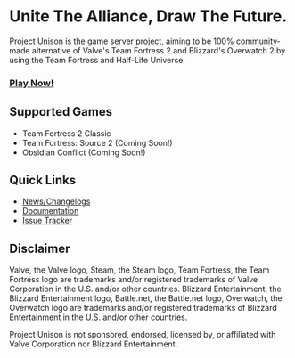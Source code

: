 # Unite The Alliance, Draw The Future.
Project Unison is the game server project, aiming to be 100% community-made alternative of Valve's Team Fortress 2 and Blizzard's Overwatch 2 by using the Team Fortress and Half-Life Universe.

<h3><a href="https://github.com/Project-Unison/Wiki/wiki/List-of-Servers">Play Now!</a></h3>

## Supported Games
* Team Fortress 2 Classic
* Team Fortress: Source 2 (Coming Soon!)
* Obsidian Conflict (Coming Soon!)

## Quick Links
* [News/Changelogs](https://github.com/Project-Unison/Changelogs-And-News/discussions)
* [Documentation](https://github.com/Project-Unison/Wiki/wiki)
* [Issue Tracker](https://github.com/Project-Unison/Issue-Tracker)

## Disclaimer
Valve, the Valve logo, Steam, the Steam logo, Team Fortress, the Team Fortress logo are trademarks and/or registered trademarks of Valve Corporation in the U.S. and/or other countries. Blizzard Entertainment, the Blizzard Entertainment logo, Battle.net, the Battle.net logo, Overwatch, the Overwatch logo are trademarks and/or registered trademarks of Blizzard Entertainment in the U.S. and/or other countries.

Project Unison is not sponsored, endorsed, licensed by, or affiliated with Valve Corporation nor Blizzard Entertainment.
